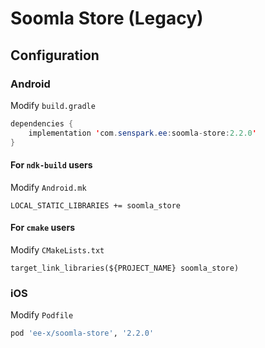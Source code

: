 # Soomla Store (Legacy)
## Configuration
### Android
Modify `build.gradle`
```java
dependencies {
    implementation 'com.senspark.ee:soomla-store:2.2.0'
}
```

#### For `ndk-build` users
Modify `Android.mk`
```
LOCAL_STATIC_LIBRARIES += soomla_store
```

#### For `cmake` users
Modify `CMakeLists.txt`
```
target_link_libraries(${PROJECT_NAME} soomla_store)
```

### iOS
Modify `Podfile`
```ruby
pod 'ee-x/soomla-store', '2.2.0'
```